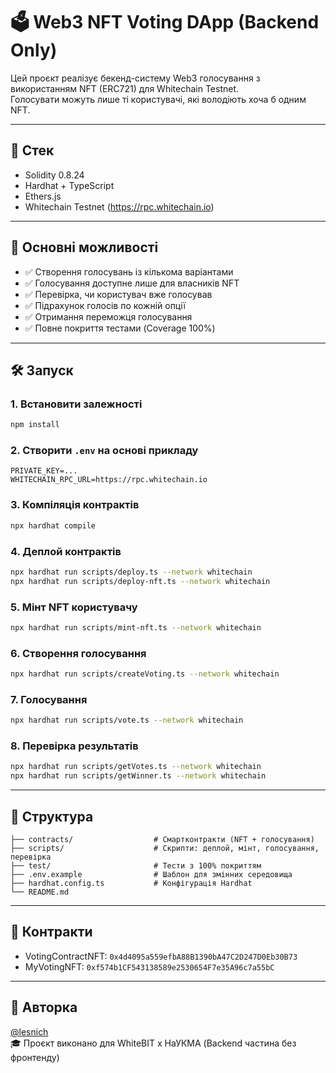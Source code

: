 # 🗳️ Web3 NFT Voting DApp (Backend Only)

Цей проєкт реалізує бекенд-систему Web3 голосування з використанням NFT (ERC721) для Whitechain Testnet.  
Голосувати можуть лише ті користувачі, які володіють хоча б одним NFT.

---

## 🔧 Стек

- Solidity 0.8.24
- Hardhat + TypeScript
- Ethers.js
- Whitechain Testnet (https://rpc.whitechain.io)

---

## 🚀 Основні можливості

- ✅ Створення голосувань із кількома варіантами
- ✅ Голосування доступне лише для власників NFT
- ✅ Перевірка, чи користувач вже голосував
- ✅ Підрахунок голосів по кожній опції
- ✅ Отримання переможця голосування
- ✅ Повне покриття тестами (Coverage 100%)

---

## 🛠️ Запуск

### 1. Встановити залежності
```bash
npm install
```

### 2. Створити `.env` на основі прикладу
```env
PRIVATE_KEY=...
WHITECHAIN_RPC_URL=https://rpc.whitechain.io
```

### 3. Компіляція контрактів
```bash
npx hardhat compile
```

### 4. Деплой контрактів
```bash
npx hardhat run scripts/deploy.ts --network whitechain
npx hardhat run scripts/deploy-nft.ts --network whitechain
```

### 5. Мінт NFT користувачу
```bash
npx hardhat run scripts/mint-nft.ts --network whitechain
```

### 6. Створення голосування
```bash
npx hardhat run scripts/createVoting.ts --network whitechain
```

### 7. Голосування
```bash
npx hardhat run scripts/vote.ts --network whitechain
```

### 8. Перевірка результатів
```bash
npx hardhat run scripts/getVotes.ts --network whitechain
npx hardhat run scripts/getWinner.ts --network whitechain
```

---

## 📁 Структура

```
├── contracts/                  # Смартконтракти (NFT + голосування)
├── scripts/                    # Скрипти: деплой, мінт, голосування, перевірка
├── test/                       # Тести з 100% покриттям
├── .env.example                # Шаблон для змінних середовища
├── hardhat.config.ts           # Конфігурація Hardhat
└── README.md
```

---

## 📄 Контракти

- VotingContractNFT: `0x4d4095a559efbA88B1390bA47C2D247D0Eb30B73`
- MyVotingNFT: `0xf574b1CF543138589e2530654F7e35A96c7a55bC`

---

## 👤 Авторка

[@lesnich](https://github.com/lesnich)  
🎓 Проєкт виконано для WhiteBIT x НаУКМА (Backend частина без фронтенду)
